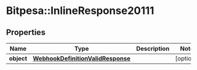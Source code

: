# Bitpesa::InlineResponse20111

## Properties
Name | Type | Description | Notes
------------ | ------------- | ------------- | -------------
**object** | [**WebhookDefinitionValidResponse**](WebhookDefinitionValidResponse.md) |  | [optional] 


